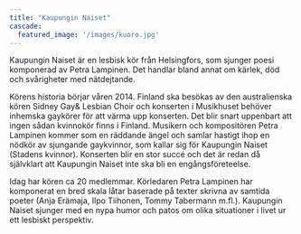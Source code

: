 ```yaml
---
title: "Kaupungin Naiset"
cascade:
  featured_image: '/images/kuoro.jpg'
---
```


Kaupungin Naiset är en lesbisk kör från Helsingfors, som sjunger poesi komponerad av Petra Lampinen.
Det handlar bland annat om kärlek, död och svårigheter med nätdejtande.

Körens historia börjar våren 2014. Finland ska besökas av den australienska kören Sidney
Gay& Lesbian Choir och konserten i Musikhuset behöver inhemska gaykörer för att värma upp konserten.
Det blir snart uppenbart att ingen sådan kvinnokör finns i Finland. Musikern och
kompositören Petra Lampinen kommer som en räddande ängel och samlar hastigt ihop en nödkör
av sjungande gaykvinnor, som kallar sig för Kaupungin Naiset (Stadens kvinnor).
Konserten blir en stor succé och det är redan då självklart att Kaupungin Naiset inte ska bli en engångsföreteelse.

Idag har kören ca 20 medlemmar. Körledaren Petra Lampinen har komponerat en bred skala låtar baserade
på texter skrivna av samtida poeter (Anja Erämaja, Ilpo Tiihonen, Tommy Tabermann m.fl.).
Kaupungin Naiset sjunger med en nypa humor och patos om olika situationer i livet ur ett lesbiskt perspektiv.
